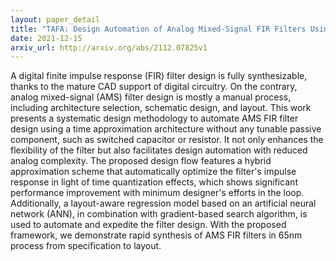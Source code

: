 ```yaml
---
layout: paper_detail
title: "TAFA: Design Automation of Analog Mixed-Signal FIR Filters Using Time Approximation Architecture"
date: 2021-12-15
arxiv_url: http://arxiv.org/abs/2112.07825v1
---
```


A digital finite impulse response (FIR) filter design is fully synthesizable, thanks to the mature CAD support of digital circuitry. On the contrary, analog mixed-signal (AMS) filter design is mostly a manual process, including architecture selection, schematic design, and layout. This work presents a systematic design methodology to automate AMS FIR filter design using a time approximation architecture without any tunable passive component, such as switched capacitor or resistor. It not only enhances the flexibility of the filter but also facilitates design automation with reduced analog complexity. The proposed design flow features a hybrid approximation scheme that automatically optimize the filter's impulse response in light of time quantization effects, which shows significant performance improvement with minimum designer's efforts in the loop. Additionally, a layout-aware regression model based on an artificial neural network (ANN), in combination with gradient-based search algorithm, is used to automate and expedite the filter design. With the proposed framework, we demonstrate rapid synthesis of AMS FIR filters in 65nm process from specification to layout.
